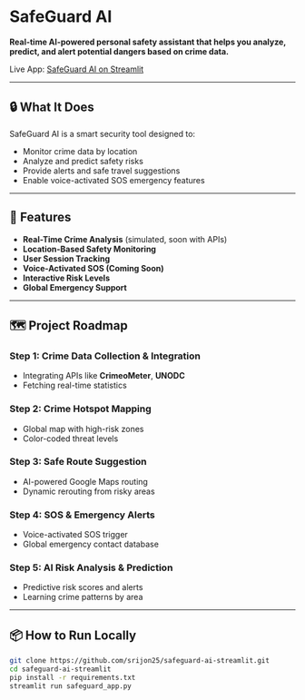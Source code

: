 # SafeGuard AI

**Real-time AI-powered personal safety assistant that helps you analyze, predict, and alert potential dangers based on crime data.**

Live App: [SafeGuard AI on Streamlit](https://safeguard-ai-app-krw2hn6bd9qtoudqwblltk.streamlit.app/)

---

## 🔒 What It Does

SafeGuard AI is a smart security tool designed to:

- Monitor crime data by location
- Analyze and predict safety risks
- Provide alerts and safe travel suggestions
- Enable voice-activated SOS emergency features

---

## 🚀 Features

- **Real-Time Crime Analysis** (simulated, soon with APIs)
- **Location-Based Safety Monitoring**
- **User Session Tracking**
- **Voice-Activated SOS (Coming Soon)**
- **Interactive Risk Levels**
- **Global Emergency Support**

---

## 🗺️ Project Roadmap

###  Step 1: Crime Data Collection & Integration 
- Integrating APIs like **CrimeoMeter**, **UNODC**
- Fetching real-time statistics

### Step 2: Crime Hotspot Mapping
- Global map with high-risk zones
- Color-coded threat levels

###  Step 3: Safe Route Suggestion
- AI-powered Google Maps routing
- Dynamic rerouting from risky areas

###  Step 4: SOS & Emergency Alerts
- Voice-activated SOS trigger
- Global emergency contact database

###  Step 5: AI Risk Analysis & Prediction
- Predictive risk scores and alerts
- Learning crime patterns by area

---

## 📦 How to Run Locally

```bash
git clone https://github.com/srijon25/safeguard-ai-streamlit.git
cd safeguard-ai-streamlit
pip install -r requirements.txt
streamlit run safeguard_app.py
